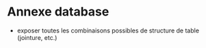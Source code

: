 # Annexe database

- exposer toutes les combinaisons possibles de structure de table (jointure, etc.)
